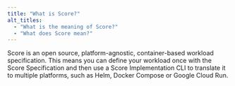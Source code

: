 ```yaml
---
title: "What is Score?"
alt_titles:
  - "What is the meaning of Score?"
  - "What does Score mean?"
---
```

Score is an open source, platform-agnostic, container-based workload specification. This means you can define your workload once with the Score Specification and then use a Score Implementation CLI to translate it to multiple platforms, such as Helm, Docker Compose or Google Cloud Run.